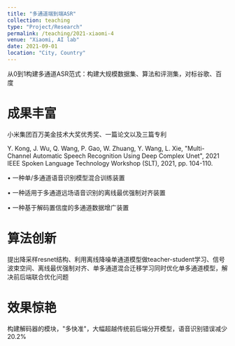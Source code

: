 ```yaml
---
title: "多通道端到端ASR"
collection: teaching
type: "Project/Research"
permalink: /teaching/2021-xiaomi-4
venue: "Xiaomi, AI lab"
date: 2021-09-01
location: "City, Country"
---
```


从0到1构建多通道ASR范式：构建大规模数据集、算法和评测集，对标谷歌、百度


成果丰富
======
小米集团百万美金技术大奖优秀奖、一篇论文以及三篇专利

Y. Kong, J. Wu, Q. Wang, P. Gao, W. Zhuang, Y. Wang, L. Xie, "Multi-Channel Automatic Speech Recognition Using Deep Complex Unet", 2021 IEEE Spoken Language Technology Workshop (SLT), 2021, pp. 104-110.

• 一种单/多通道语音识别模型混合训练装置

• 一种适用于多通道远场语音识别的离线最优强制对齐装置

• 一种基于解码置信度的多通道数据增广装置

算法创新
======
提出降采样resnet结构、利用离线降噪单通道模型做teacher-student学习、信号波束空间、离线最优强制对齐、单多通道混合迁移学习同时优化单多通道模型，解决前后端联合优化问题

效果惊艳
======
构建解码器的模块，"多快准"，大幅超越传统前后端分开模型，语音识别错误减少20.2%
